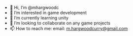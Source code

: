 - 👋 Hi, I’m @mhargwoodc
- 👀 I’m interested in game development
- 🌱 I’m currently learning unity
- 💞️ I’m looking to collaborate on any game projects
- 📫 How to reach me: email: m.hargwoodcurry@gmail.com

<!---
mhargwoodc/mhargwoodc is a ✨ special ✨ repository because its `README.md` (this file) appears on your GitHub profile.
You can click the Preview link to take a look at your changes.
--->
